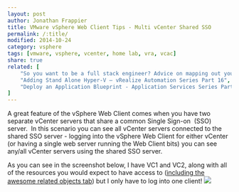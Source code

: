 ```yaml
---
layout: post
author: Jonathan Frappier
title: VMware vSphere Web Client Tips - Multi vCenter Shared SSO
permalink: /:title/
modified: 2014-10-24
category: vsphere
tags: [vmware, vsphere, vcenter, home lab, vra, vcac]
share: true
related: [
    "So you want to be a full stack engineer? Advice on mapping out your career.", 
    "Adding Stand Alone Hyper-V – vRealize Automation Series Part 16", 
    "Deploy an Application Blueprint - Application Services Series Part 5"
]
---
```

A great feature of the vSphere Web Client comes when you have two separate vCenter servers that share a common Single Sign-on  (SSO) server.  In this scenario you can see all vCenter servers connected to the shared SSO server - logging into the vSphere Web Client for either vCenter (or having a single web server running the Web Client bits) you can see any/all vCenter servers using the shared SSO server.

As you can see in the screenshot below, I have VC1 and VC2, along with all of the resources you would expect to have access to (<a title="VMware vSphere Web Client Tips – Love Related Objects Tab" href="http://www.virtxpert.com/vmware-vsphere-web-client-tips-love-related-objects-tab/">including the awesome related objects tab</a>) but I only have to log into one client!
<img src="/images/fulls/vsphere-web-client-shared-sso-multiple-vcenter.png" class="fit image">